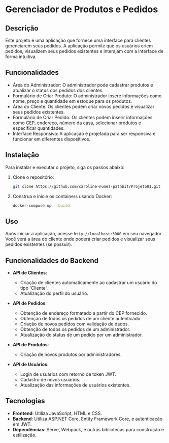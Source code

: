# Gerenciador de Produtos e Pedidos

## Descrição
Este projeto é uma aplicação que fornece uma interface para clientes gerenciarem seus pedidos. A aplicação permite que os usuários criem pedidos, visualizem seus pedidos existentes e interajam com a interface de forma intuitiva.

## Funcionalidades
- Área do Administrador: O administrador pode cadastrar produtos e atualizar o status dos pedidos dos clientes.
- Formulário de Criar Produto: O administrador insere informações como nome, preço e quantidade em estoque para os produtos.
- Área do Cliente: Os clientes podem criar novos pedidos e visualizar seus pedidos existentes.
- Formulário de Criar Pedido: Os clientes podem inserir informações como CEP, endereço, número da casa, selecionar produtos e especificar quantidades.
- Interface Responsiva: A aplicação é projetada para ser responsiva e funcionar em diferentes dispositivos.

## Instalação
Para instalar e executar o projeto, siga os passos abaixo:

1. Clone o repositório:
   ```bash
   git clone https://github.com/caroline-nunes-pathbit/Projeto01.git
   ```

2. Construa e inicie os containers usando Docker:
   ```bash
   docker-compose up --build
   ```

## Uso
Após iniciar a aplicação, acesse `http://localhost:3000` em seu navegador. Você verá a área do cliente onde poderá criar pedidos e visualizar seus pedidos existentes (se possuir).

## Funcionalidades do Backend
- **API de Clientes**: 
  - Criação de clientes automaticamente ao cadastrar um usuário do tipo 'Cliente'.
  - Atualização do perfil do usuário.

- **API de Pedidos**:
  - Obtenção de endereço formatado a partir do CEP fornecido.
  - Obtenção de todos os pedidos de um cliente autenticado.
  - Criação de novos pedidos com validação de dados.
  - Obtenção de todos os pedidos de um administrador.
  - Atualização do status de um pedido por um administrador.

- **API de Produtos**:
  - Criação de novos produtos por administradores.

- **API de Usuários**:
  - Login de usuários com retorno de token JWT.
  - Cadastro de novos usuários.
  - Atualização das informações de usuários existentes.

## Tecnologias
- **Frontend**: Utiliza JavaScript, HTML e CSS.
- **Backend**: Utiliza ASP.NET Core, Entity Framework Core, e autenticação em JWT.
- **Dependências**: Serve, Webpack, e outras bibliotecas para construção e estilização.
